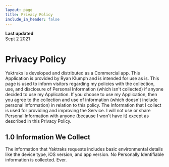 ```yaml
---
layout: page
title: Privacy Policy
include_in_header: false
---
```


**Last updated**  
Sept 2 2021

# Privacy Policy
Yaktraks is developed and distributed as a Commercial app. This Application is provided by Ryan Klumph and is intended for use as is. This page is used to inform visitors regarding my policies with the collection, use, and disclosure of Personal Information (which isn't collected) if anyone decided to use my Application. If you choose to use my Application, then you agree to the collection and use of information (which doesn't include personal information) in relation to this policy. The Information that I collect is used for providing and improving the Service. I will not use or share Personal Information with anyone (because I won't have it) except as described in this Privacy Policy.


## 1.0 Information We Collect

The information that Yaktraks requests includes basic environmental details like the device type, iOS version, and app version. No Personally Identifiable information is collected. Ever.
